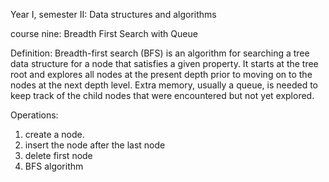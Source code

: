 Year I, semester II: Data structures and algorithms

course nine:  Breadth First Search with Queue

Definition: Breadth-first search (BFS) is an algorithm for searching a tree data structure for a node that satisfies a given property. It starts at the tree root and explores all nodes at the present depth prior to moving on to the nodes at the next depth level. Extra memory, usually a queue, is needed to keep track of the child nodes that were encountered but not yet explored.

Operations:

1) create a node.
2) insert the node after the last node
3) delete first node 
4) BFS algorithm
